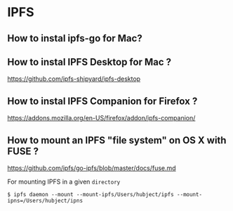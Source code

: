 IPFS
==

How to instal ipfs-go for Mac?
-


How to instal IPFS Desktop for Mac ?
-
https://github.com/ipfs-shipyard/ipfs-desktop


How to instal IPFS Companion for Firefox ?
-
https://addons.mozilla.org/en-US/firefox/addon/ipfs-companion/

How to mount an IPFS "file system" on OS X with FUSE ?
-

https://github.com/ipfs/go-ipfs/blob/master/docs/fuse.md

For mounting IPFS in a given ```directory```
<pre><code>$ ipfs daemon --mount --mount-ipfs/Users/hubject/ipfs --mount-ipns=/Users/hubject/ipns</code></pre>

